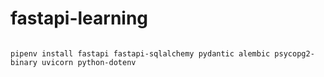 # fastapi-learning

```shell

pipenv install fastapi fastapi-sqlalchemy pydantic alembic psycopg2-binary uvicorn python-dotenv

```
